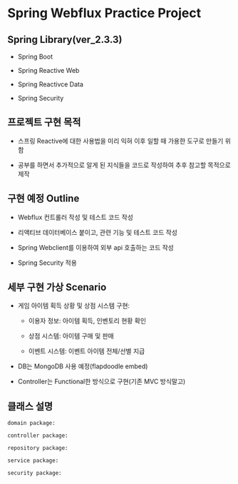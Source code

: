 # Spring Webflux Practice Project

## Spring Library(ver_2.3.3)
- Spring Boot

- Spring Reactive Web

- Spring Reactivce Data

- Spring Security

## 프로젝트 구현 목적
- 스프링 Reactive에 대한 사용법을 미리 익혀 이후 일할 때 가용한 도구로 만들기 위함

- 공부를 하면서 추가적으로 알게 된 지식들을 코드로 작성하여 추후 참고할 목적으로 제작

## 구현 예정 Outline
- Webflux 컨트롤러 작성 및 테스트 코드 작성

- 리액티브 데이터베이스 붙이고, 관련 기능 및 테스트 코드 작성

- Spring Webclient를 이용하여 외부 api 호출하는 코드 작성

- Spring Security 적용

## 세부 구현 가상 Scenario

- 게임 아이템 획득 상황 및 상점 시스템 구현: 

  - 이용자 정보: 아이템 획득, 인벤토리 현황 확인   
  
  - 상점 시스템: 아이템 구매 및 판매  
  
  - 이벤트 시스템: 이벤트 아이템 전체/선별 지급  
  
- DB는 MongoDB 사용 예정(flapdoodle embed)

- Controller는 Functional한 방식으로 구현(기존 MVC 방식말고)

## 클래스 설명
```
domain package:

controller package:

repository package: 

service package:

security package:
```
